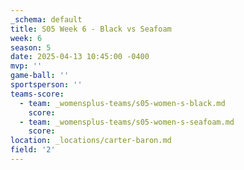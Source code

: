 ```yaml
---
_schema: default
title: S05 Week 6 - Black vs Seafoam
week: 6
season: 5
date: 2025-04-13 10:45:00 -0400
mvp: ''
game-ball: ''
sportsperson: ''
teams-score:
  - team: _womensplus-teams/s05-women-s-black.md
    score:
  - team: _womensplus-teams/s05-women-s-seafoam.md
    score:
location: _locations/carter-baron.md
field: '2'
---
```

